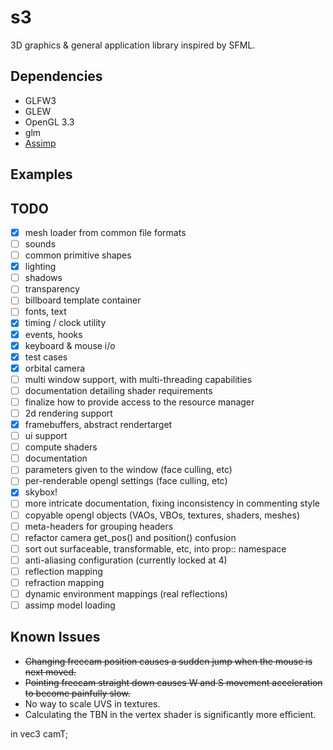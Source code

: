 # s3

3D graphics & general application library inspired by SFML.

## Dependencies

- GLFW3
- GLEW
- OpenGL 3.3
- glm
- [Assimp](https://github.com/assimp/assimp)

## Examples

## TODO

- [x] mesh loader from common file formats
- [ ] sounds
- [ ] common primitive shapes
- [x] lighting
- [ ] shadows
- [ ] transparency
- [ ] billboard template container
- [ ] fonts, text
- [x] timing / clock utility
- [x] events, hooks
- [x] keyboard & mouse i/o
- [x] test cases
- [x] orbital camera
- [ ] multi window support, with multi-threading capabilities
- [ ] documentation detailing shader requirements
- [ ] finalize how to provide access to the resource manager
- [ ] 2d rendering support
- [x] framebuffers, abstract rendertarget
- [ ] ui support
- [ ] compute shaders
- [ ] documentation
- [ ] parameters given to the window (face culling, etc)
- [ ] per-renderable opengl settings (face culling, etc)
- [x] skybox!
- [ ] more intricate documentation, fixing inconsistency in commenting style
- [ ] copyable opengl objects (VAOs, VBOs, textures, shaders, meshes)
- [ ] meta-headers for grouping headers
- [ ] refactor camera get_pos() and position() confusion
- [ ] sort out surfaceable, transformable, etc, into prop:: namespace
- [ ] anti-aliasing configuration (currently locked at 4)
- [ ] reflection mapping
- [ ] refraction mapping
- [ ] dynamic environment mappings (real reflections)
- [ ] assimp model loading

## Known Issues

- ~~Changing freecam position causes a sudden jump when the mouse is next moved.~~
- ~~Pointing freecam straight down causes W and S movement acceleration to become painfully slow.~~
- No way to scale UVS in textures.
- Calculating the TBN in the vertex shader is significantly more efficient.

in vec3 camT;
